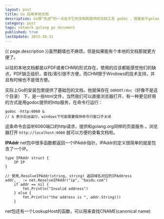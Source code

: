 ```yaml
---
layout: post
title: Go 启用本地文档
description: Go很“先进”的一点在于它的文档和提供的文档工具 godoc ，但是由于golang的官网被 万能的GFW 干掉了，有时候要查文档很不方便。
category: post
tags: network golang go document
published: true
lastUpdate: 2015-10-31
---
```


{{ page.description }}虽然翻墙也不麻烦，但是如果能有个本地的文档那就更方便了。

以往的本地文档都是以PDF或者CHM的形式存在，使用的应该都能感觉他们的缺点，PDF缺乏组织，查找/索引很不方便，而CHM限于Windows的技术支持，并且有时候也不是很方便。

实际上Go的安装包里提供了基础包的文档，他就保存在 `GOROOT/doc`（好像不是这个目录） 下，是一些html文件，当然我们可以直接浏览器打开，有一种更见好用的方式是用godoc提供的http服务，在命令行运行：

```
godoc -http:6060 &
// & 表示后台运行，windows下可能需要保持命令行窗口不关闭
```
这条命令会监听6060端口的http请求，提供和golang.org同样的页面服务 。浏览器打开 `http://localhost:6060` 就可以方便的查看文档啦。

**IPAddr** net包中很多函数都返回一个IPAddr指针。IPAddr的定义很简单的就是包含了一个IP。 

```
type IPAddr struct {
	IP IP
}

// 使用,ResolveIPAddr(string, string) 返回域名对应的IPAddress
addr, _ := net.ResolveIPAddr("ip", "baidu.com")
	if addr == nil {
		fmt.Println("Invalid address")
	} else {
		fmt.Println("the address is ", addr.String())
	}
```
net包还有一个LookupHost的函数，可以用来查找CNAME(canonical name)



